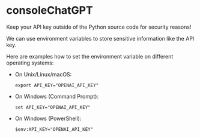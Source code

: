 # consoleChatGPT

Keep your API key outside of the Python source code for security reasons!

We can use environment variables to store sensitive information like the API key. 

Here are examples how to set the environment variable on different operating systems:

   - On Unix/Linux/macOS:
     ```
     export API_KEY="OPENAI_API_KEY"
     ```
   - On Windows (Command Prompt):
     ```
     set API_KEY="OPENAI_API_KEY"
     ```
   - On Windows (PowerShell):
     ```
     $env:API_KEY="OPENAI_API_KEY"
     ```
